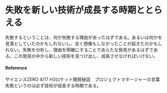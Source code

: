 # 失敗を新しい技術が成長する時期ととらえる
失敗するということは、何か失敗する理由があったはずである。あるいは何かを見落としていたのかもしれないし、全く想像もしなかったことが起きたのかもしれない。失敗を分析し、理由を明確にすることであらたな発見があるはずである。この発見の中から新しい技術を見つけ出し、成長させなければいけない。

#### Reference
サイエンスZERO 4/17 H3ロケット開発秘話　プロジェクトマネージャーの言葉
失敗というのは必ず技術が成長する時期である。